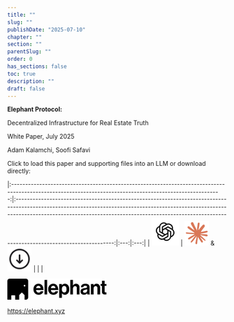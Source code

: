 ```yaml
---
title: ""
slug: ""
publishDate: "2025-07-10"
chapter: ""
section: ""
parentSlug: ""
order: 0
has_sections: false
toc: true
description: ""
draft: false
---
```


<div class="titlepage">

**Elephant Protocol:**

Decentralized Infrastructure for Real Estate Truth

White Paper, July 2025

Adam Kalamchi, Soofi Safavi

Click to load this paper and supporting files into an LLM or download directly:



|:--------------------------------------------------------------------------------------------------------------------------------------------------------:|:-----------------------------------------------------------------------------------------------------------------------------------------------------------------------------------------------------------------------------------------------------------------------------:|:---:|:---:|
| [<img src="openai-logo.png" style="height:4.5em" alt="image" />](https://chatgpt.com/g/g-68701bdeef108191b379c1d413e5d1bb-elephant-protocol-whitepaper/) | [<img src="claude_logo-icon.png" style="height:4em" alt="image" />](https://claude.ai/new?q=Read%20from%20https%3A%2F%2Fraw.githubusercontent.com%2Felephant-xyz%2FStrategic-Memo%2Frefs%2Fheads%2Fmain%2FLLM-Docs%2FLLM.md%20so%20I%20can%20ask%20questions%20about%20it.) &
[<img src="download-icon02.png" style="height:4em" alt="image" />](https://raw.githubusercontent.com/elephant-xyz/white-paper/refs/heads/main/elephant_protocol.zip) | | |



<img src="elephant_horizontal_logo_black.png" style="width:6cm" alt="image" />

https://elephant.xyz



